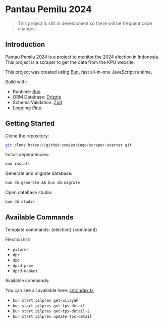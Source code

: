 # Pantau Pemilu 2024

> This project is still in development so there will be frequent code changes

## Introduction

Pantau Pemilu 2024 is a project to monitor the 2024 election in Indonesia. This project is a scraper to get the data from the KPU website.

This project was created using [Bun](https://bun.sh), fast all-in-one JavaScript runtime.

Build with:

- Runtime: [Bun](https://bun.sh)
- ORM Database: [Drizzle](https://orm.drizzle.team/)
- Schema Validation: [Zod](https://zod.dev/)
- Logging: [Pino](https://getpino.io/)

## Getting Started

Clone the repository:

```bash
git clone https://github.com/zakiego/scraper-starter.git
```

Install dependencies:

```bash
bun install
```

Generate and migrate database:

```bash
bun db:generate && bun db:migrate
```

Open database studio:

```bash
bun db:studio
```

## Available Commands

Template commands: {election} {command}

Election list:

- `pilpres`
- `dpr`
- `dpd`
- `dprd-prov`
- `dprd-kabkot`

Available commands:

You can see all available here: [src/index.ts](src/index.ts)

- `bun start pilpres get-wilayah`
- `bun start pilpres get-tps-detail`
- `bun start pilpres get-tps-detail-2`
- `bun start pilpres update-tps-detail`

